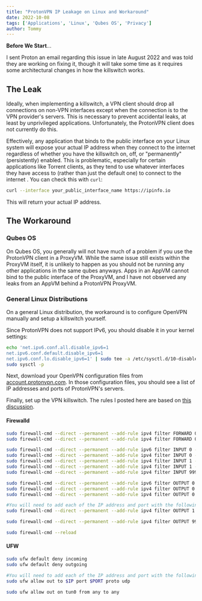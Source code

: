 ```yaml
---
title: "ProtonVPN IP Leakage on Linux and Workaround"
date: 2022-10-08
tags: ['Applications', 'Linux', 'Qubes OS', 'Privacy']
author: Tommy
---
```


**Before We Start**... 

I sent Proton an email regarding this issue in late August 2022 and was told they are working on fixing it, though it will take some time as it requires some architectural changes in how the killswitch works.

## The Leak

Ideally, when implementing a killswitch, a VPN client should drop all connections on non-VPN interfaces except when the connection is to the VPN provider's servers. This is necessary to prevent accidental leaks, at least by unprivileged applications. Unfortunately, the ProtonVPN client does not currently do this.

Effectively, any application that binds to the public interface on your Linux system will expose your actual IP address when they connect to the internet regardless of whether you have the killswitch on, off, or "permanently" (persistently) enabled. This is problematic, especially for certain applications like Torrent clients, as they tend to use whatever interfaces they have access to (rather than just the default one) to connect to the internet
.
You can check this with `curl`: 

```bash
curl --interface your_public_interface_name https://ipinfo.io
```

This will return your actual IP address.

## The Workaround

### Qubes OS

On Qubes OS, you generally will not have much of a problem if you use the ProtonVPN client in a ProxyVM. While the same issue still exists within the ProxyVM itself, it is unlikely to happen as you should not be running any other applications in the same qubes anyways. Apps in an AppVM cannot bind to the public interface of the ProxyVM, and I have not observed any leaks from an AppVM behind a ProtonVPN ProxyVM.

### General Linux Distributions

On a general Linux distribution, the workaround is to configure OpenVPN manually and setup a killswitch yourself.

Since ProtonVPN does not support IPv6, you should disable it in your kernel settings:

```bash
echo 'net.ipv6.conf.all.disable_ipv6=1
net.ipv6.conf.default.disable_ipv6=1
net.ipv6.conf.lo.disable_ipv6=1' | sudo tee -a /etc/sysctl.d/10-disable-ipv6.conf
sudo sysctl -p
```

Next, download your OpenVPN configuration files from [account.protonvpn.com](https://account.protonvpn.com/). In those configuration files, you should see a list of IP addresses and ports of ProtonVPN's servers.

Finally, set up the VPN killswitch. The rules I posted here are based on [this discussion](https://airvpn.org/forums/topic/15061-firewalld-killswitch/).

#### Firewalld

```bash
sudo firewall-cmd --direct --permanent --add-rule ipv4 filter FORWARD 0 -o tun+ -j ACCEPT
sudo firewall-cmd --direct --permanent --add-rule ipv4 filter FORWARD 0 -i tun+ -j ACCEPT

sudo firewall-cmd --direct --permanent --add-rule ipv6 filter INPUT 0 -j DROP
sudo firewall-cmd --direct --permanent --add-rule ipv4 filter INPUT 0 -i lo -j ACCEPT
sudo firewall-cmd --direct --permanent --add-rule ipv4 filter INPUT 1 -i tun+ -p tcp -j ACCEPT
sudo firewall-cmd --direct --permanent --add-rule ipv4 filter INPUT 1 -i tun+ -p udp -j ACCEPT
sudo firewall-cmd --direct --permanent --add-rule ipv4 filter INPUT 999 -j DROP

sudo firewall-cmd --direct --permanent --add-rule ipv6 filter OUTPUT 0 -j DROP
sudo firewall-cmd --direct --permanent --add-rule ipv4 filter OUTPUT 0 -o lo -j ACCEPT
sudo firewall-cmd --direct --permanent --add-rule ipv4 filter OUTPUT 0 -o tun+ -j ACCEPT

#You will need to add each of the IP address and port with the following command:
sudo firewall-cmd --direct --permanent --add-rule ipv4 filter OUTPUT 1 -p udp -m udp --dport $PORT -d $IP -j ACCEPT

sudo firewall-cmd --direct --permanent --add-rule ipv4 filter OUTPUT 999 -j DROP

sudo firewall-cmd --reload
```

#### UFW

```bash
sudo ufw default deny incoming
sudo ufw default deny outgoing

#You will need to add each of the IP address and port with the following command:
sudo ufw allow out to $IP port $PORT proto udp

sudo ufw allow out on tun0 from any to any
```


